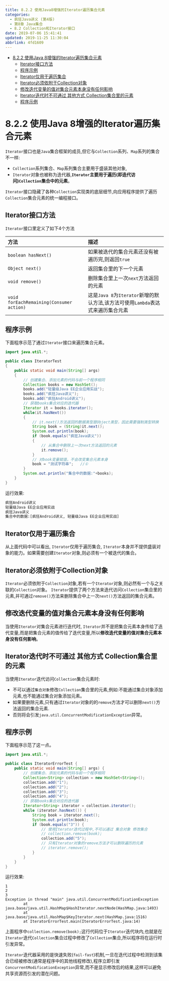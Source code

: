 ```yaml
---
title: 8.2.2 使用Java8增强的Iterator遍历集合元素
categories: 
  - 疯狂Java讲义 (第4版)
  - 第8章 Java集合
  - 8.2 Collection和Iterator接口
date: 2019-07-06 15:41:41
updated: 2019-11-25 11:30:04
abbrlink: 4fd1609
---
```

<div id='my_toc'>

- [8.2.2 使用Java 8增强的Iterator遍历集合元素](/JavaReadingNotes/4fd1609/#8-2-2-使用Java-8增强的Iterator遍历集合元素)
    - [Iterator接口方法](/JavaReadingNotes/4fd1609/#Iterator接口方法)
    - [程序示例](/JavaReadingNotes/4fd1609/#程序示例)
    - [Iterator仅用于遍历集合](/JavaReadingNotes/4fd1609/#Iterator仅用于遍历集合)
    - [Iterator必须依附于Collection对象](/JavaReadingNotes/4fd1609/#Iterator必须依附于Collection对象)
    - [修改迭代变量的值对集合元素本身没有任何影响](/JavaReadingNotes/4fd1609/#修改迭代变量的值对集合元素本身没有任何影响)
    - [Iterator迭代时不可通过 其他方式 Collection集合里的元素](/JavaReadingNotes/4fd1609/#Iterator迭代时不可通过-其他方式-Collection集合里的元素)
    - [程序示例](/JavaReadingNotes/4fd1609/#程序示例)

</div>
<!--more-->
<script>if (navigator.platform.toLowerCase() == 'win32'){document.getElementById('my_toc').style.display = 'none';}</script>

<!--end-->
<!--SSTStart-->
# 8.2.2 使用Java 8增强的Iterator遍历集合元素 #
`Iterator`接口也是`Java`集合框架的成员,但它与`Collection`系列、`Map`系列的集合不一样: 
- `Collection`系列集合、`Map`系列集合主要用于盛装其他对象,
- `Iterator`对象也被称为迭代器,**`Iterator`主要用于遍历(即迭代访问)`Collection`集合中的元素**。

`Iterator`接口隐藏了各种`Collection`实现类的底层细节,向应用程序提供了遍历`Collection`集合元素的统一编程接口。 
## Iterator接口方法 ##
`Iterator`接口里定义了如下4个方法

|方法|描述|
|:---|:---|
|`boolean hasNext()`|如果被迭代的集合元素还没有被遍历完,则返回`true`|
|`Object next()`|返回集合里的下一个元素|
|`void remove()`|删除集合里上一次`next`方法返回的元素|
|`void forEachRemaining(Consumer action)`|这是`Java 8`为`Iterator`新增的默认方法,该方法可使用`Lambda`表达式来遍历集合元素|
<!--SSTStop-->
## 程序示例 ##
下面程序示范了通过`Iterator`接口来遍历集合元素。
```java
import java.util.*;

public class IteratorTest
{
	public static void main(String[] args)
	{
		// 创建集合、添加元素的代码与前一个程序相同
		Collection books = new HashSet();
		books.add("轻量级Java EE企业应用实战");
		books.add("疯狂Java讲义");
		books.add("疯狂Android讲义");
		// 获取books集合对应的迭代器
		Iterator it = books.iterator();
		while(it.hasNext())
		{
			// it.next()方法返回的数据类型是Object类型，因此需要强制类型转换
			String book = (String)it.next();
			System.out.println(book);
			if (book.equals("疯狂Java讲义"))
			{
				// 从集合中删除上一次next方法返回的元素
				it.remove();
			}
			// 对book变量赋值，不会改变集合元素本身
			book = "测试字符串";   //①
		}
		System.out.println("集合中的数据:"+books);
	}
}
```
运行效果:
```cmd
疯狂Android讲义
轻量级Java EE企业应用实战
疯狂Java讲义
集合中的数据:[疯狂Android讲义, 轻量级Java EE企业应用实战]
```
<!--SSTStart-->
## Iterator仅用于遍历集合 ##
从上面代码中可以看出, `Iterator`仅用于遍历集合, `Iterator`本身并不提供盛装对象的能力。如果需要创建`Iterator`对象,则必须有一个被迭代的集合。
## Iterator必须依附于Collection对象 ##
`Iterator`必须依附于`Collection`对象,若有一个`Iterator`对象,则必然有一个与之关联的`Collection`对象。 `Iterator`提供了两个方法来迭代访问`Collection`集合里的元素,并可通过`remove()`方法来删除集合中上一次`next()`方法返回的集合元素。
## 修改迭代变量的值对集合元素本身没有任何影响 ##
当使用`Iterator`对集合元素进行迭代时, `Iterator`并不是把集合元素本身传给了迭代变量,而是把集合元素的值传给了迭代变量,所以**修改迭代变量的值对集合元素本身没有任何影响**。
## Iterator迭代时不可通过 其他方式 Collection集合里的元素 ##
当使用`Iterator`迭代访问`Collection`集合元素时:
- 不可以通过`集合对象`修改`Collection`集合里的元素,例如:不能通过集合对象添加元素,也不能通过集合对象添加元素。
- 如果要删除元素,只有通过`Iterator`对象的的`remove`方法才可以删除`next()`方法返回的集合元素.
- 否则将会引发`java.util.ConcurrentModificationException`异常。

<!--SSTStop-->
## 程序示例 ##
下面程序示范了这一点。
```java
import java.util.*;

public class IteratorErrorTest {
	public static void main(String[] args) {
		// 创建集合、添加元素的代码与前一个程序相同
		Collection<String> collection = new HashSet<String>();
		collection.add("1");
		collection.add("2");
		collection.add("3");
		collection.add("4");
		// 获取books集合对应的迭代器
		Iterator<String> iterator = collection.iterator();
		while (iterator.hasNext()) {
			String book = iterator.next();
			System.out.println(book);
			if (book.equals("3")) {
				// 使用Iterator迭代过程中,不可以通过 集合对象 修改集合
				// collection.remove(book);
				collection.add("5");
				// 只有Iterator对象的remove方法才可以删除遍历的元素
				// iterator.remove();
			}
		}
	}
}
```
运行效果:
```
1
2
3
Exception in thread "main" java.util.ConcurrentModificationException
        at java.base/java.util.HashMap$HashIterator.nextNode(HashMap.java:1493)
        at java.base/java.util.HashMap$KeyIterator.next(HashMap.java:1516)
        at IteratorErrorTest.main(IteratorErrorTest.java:14)
```
上面程序中`collection.remove(book);`这行代码位于`Iterator`迭代块内,也就是在`Iterator`迭代`Collection`集合过程中修改了`Collection`集合,所以程序将在运行时引发异常。

<!--SSTStart-->
`Iterator`迭代器采用的是快速失败(`fail-fast`)机制,一旦在迭代过程中检测到该集合已经被修改(通常是程序中的其他线程修改),程序立即引发`ConcurrentModificationException`异常,而不是显示修改后的结果,这样可以避免共享资源而引发的潜在问题。
<!--SSTStop-->

